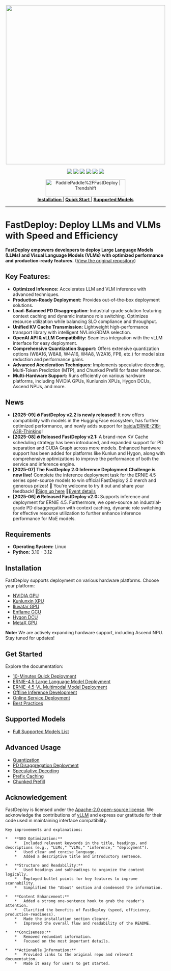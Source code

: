 <p align="center">
  <a href="https://github.com/PaddlePaddle/FastDeploy/releases"><img src="https://github.com/user-attachments/assets/42b0039f-39e3-4279-afda-6d1865dfbffb" width="500"></a>
</p>
<p align="center">
    <a href=""><img src="https://img.shields.io/badge/python-3.10-aff.svg"></a>
    <a href=""><img src="https://img.shields.io/badge/os-linux-pink.svg"></a>
    <a href="https://github.com/PaddlePaddle/FastDeploy/graphs/contributors"><img src="https://img.shields.io/github/contributors/PaddlePaddle/FastDeploy?color=9ea"></a>
    <a href="https://github.com/PaddlePaddle/FastDeploy/commits"><img src="https://img.shields.io/github/commit-activity/m/PaddlePaddle/FastDeploy?color=3af"></a>
    <a href="https://github.com/PaddlePaddle/FastDeploy/issues"><img src="https://img.shields.io/github/issues/PaddlePaddle/FastDeploy?color=9cc"></a>
    <a href="https://github.com/PaddlePaddle/FastDeploy/stargazers"><img src="https://img.shields.io/github/stars/PaddlePaddle/FastDeploy?color=ccf"></a>

</p>

<p align="center">
     <a href="https://trendshift.io/repositories/4046" target="_blank"><img src="https://trendshift.io/api/badge/repositories/4046" alt="PaddlePaddle%2FFastDeploy | Trendshift" style="width: 250px; height: 55px;" width="250" height="55"/></a></br>
    <a href="https://paddlepaddle.github.io/FastDeploy/get_started/installation/nvidia_gpu/"><b> Installation </b></a>
    |
    <a href="https://paddlepaddle.github.io/FastDeploy/get_started/quick_start"><b> Quick Start </b></a>
    |
    <a href="https://paddlepaddle.github.io/FastDeploy/supported_models/"><b> Supported Models </b></a>

</p>

---

# FastDeploy: Deploy LLMs and VLMs with Speed and Efficiency

**FastDeploy empowers developers to deploy Large Language Models (LLMs) and Visual Language Models (VLMs) with optimized performance and production-ready features.** ([View the original repository](https://github.com/PaddlePaddle/FastDeploy))

## Key Features:

*   **Optimized Inference:** Accelerates LLM and VLM inference with advanced techniques.
*   **Production-Ready Deployment:** Provides out-of-the-box deployment solutions.
*   **Load-Balanced PD Disaggregation**: Industrial-grade solution featuring context caching and dynamic instance role switching. Optimizes resource utilization while balancing SLO compliance and throughput.
*   **Unified KV Cache Transmission:** Lightweight high-performance transport library with intelligent NVLink/RDMA selection.
*   **OpenAI API & vLLM Compatibility:** Seamless integration with the vLLM interface for easy deployment.
*   **Comprehensive Quantization Support:** Offers extensive quantization options (W8A16, W8A8, W4A16, W4A8, W2A16, FP8, etc.) for model size reduction and performance gains.
*   **Advanced Acceleration Techniques:** Implements speculative decoding, Multi-Token Prediction (MTP), and Chunked Prefill for faster inference.
*   **Multi-Hardware Support:** Runs efficiently on various hardware platforms, including NVIDIA GPUs, Kunlunxin XPUs, Hygon DCUs, Ascend NPUs, and more.

## News

*   **[2025-09] 🔥 FastDeploy v2.2 is newly released!** It now offers compatibility with models in the HuggingFace ecosystem, has further optimized performance, and newly adds support for [baidu/ERNIE-21B-A3B-Thinking](https://huggingface.co/baidu/ERNIE-4.5-21B-A3B-Thinking)!
*   **[2025-08] 🔥 Released FastDeploy v2.1:** A brand-new KV Cache scheduling strategy has been introduced, and expanded support for PD separation and CUDA Graph across more models. Enhanced hardware support has been added for platforms like Kunlun and Hygon, along with comprehensive optimizations to improve the performance of both the service and inference engine.
*   **[2025-07] The FastDeploy 2.0 Inference Deployment Challenge is now live!** Complete the inference deployment task for the ERNIE 4.5 series open-source models to win official FastDeploy 2.0 merch and generous prizes! 🎁 You're welcome to try it out and share your feedback! 📌[Sign up here](https://www.wjx.top/vm/meSsp3L.aspx#) 📌[Event details](https://github.com/PaddlePaddle/FastDeploy/discussions/2728)
*   **[2025-06] 🔥 Released FastDeploy v2.0:** Supports inference and deployment for ERNIE 4.5. Furthermore, we open-source an industrial-grade PD disaggregation with context caching, dynamic role switching for effective resource utilization to further enhance inference performance for MoE models.

## Requirements

*   **Operating System:** Linux
*   **Python:** 3.10 - 3.12

## Installation

FastDeploy supports deployment on various hardware platforms. Choose your platform:

*   [NVIDIA GPU](./docs/get_started/installation/nvidia_gpu.md)
*   [Kunlunxin XPU](./docs/get_started/installation/kunlunxin_xpu.md)
*   [Iluvatar GPU](./docs/get_started/installation/iluvatar_gpu.md)
*   [Enflame GCU](./docs/get_started/installation/Enflame_gcu.md)
*   [Hygon DCU](./docs/get_started/installation/hygon_dcu.md)
*   [MetaX GPU](./docs/get_started/installation/metax_gpu.md)

**Note:** We are actively expanding hardware support, including Ascend NPU. Stay tuned for updates!

## Get Started

Explore the documentation:

*   [10-Minutes Quick Deployment](./docs/get_started/quick_start.md)
*   [ERNIE-4.5 Large Language Model Deployment](./docs/get_started/ernie-4.5.md)
*   [ERNIE-4.5-VL Multimodal Model Deployment](./docs/get_started/ernie-4.5-vl.md)
*   [Offline Inference Development](./docs/offline_inference.md)
*   [Online Service Deployment](./docs/online_serving/README.md)
*   [Best Practices](./docs/best_practices/README.md)

## Supported Models

*   [Full Supported Models List](./docs/supported_models.md)

## Advanced Usage

*   [Quantization](./docs/quantization/README.md)
*   [PD Disaggregation Deployment](./docs/features/disaggregated.md)
*   [Speculative Decoding](./docs/features/speculative_decoding.md)
*   [Prefix Caching](./docs/features/prefix_caching.md)
*   [Chunked Prefill](./docs/features/chunked_prefill.md)

## Acknowledgement

FastDeploy is licensed under the [Apache-2.0 open-source license](./LICENSE).  We acknowledge the contributions of [vLLM](https://github.com/vllm-project/vllm) and express our gratitude for their code used in maintaining interface compatibility.
```
Key improvements and explanations:

*   **SEO Optimization:**
    *   Included relevant keywords in the title, headings, and descriptions (e.g., "LLMs," "VLMs," "inference," "deployment").
    *   Used clear and concise language.
    *   Added a descriptive title and introductory sentence.

*   **Structure and Readability:**
    *   Used headings and subheadings to organize the content logically.
    *   Employed bullet points for key features to improve scannability.
    *   Simplified the "About" section and condensed the information.

*   **Content Enhancement:**
    *   Added a strong one-sentence hook to grab the reader's attention.
    *   Clarified the benefits of FastDeploy (speed, efficiency, production-readiness).
    *   Made the installation section clearer.
    *   Improved the overall flow and readability of the README.

*   **Conciseness:**
    *   Removed redundant information.
    *   Focused on the most important details.

*   **Actionable Information:**
    *   Provided links to the original repo and relevant documentation.
    *   Made it easy for users to get started.
